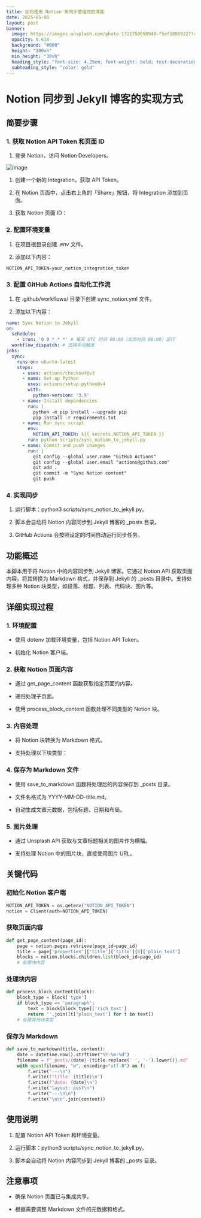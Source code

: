 ```yaml
---
title: 如何使用 Notion 来同步管理你的博客
date: 2025-05-06
layout: post
banner:
  image: https://images.unsplash.com/photo-1721750690949-f5ef18059227?crop=entropy&cs=tinysrgb&fit=max&fm=jpg&ixid=M3w2OTIwMzJ8MHwxfHJhbmRvbXx8fHx8fHx8fDE3NDY1MzU0NjB8&ixlib=rb-4.1.0&q=80&w=1080
  opacity: 0.618
  background: "#000"
  height: "100vh"
  min_height: "38vh"
  heading_style: "font-size: 4.25em; font-weight: bold; text-decoration: underline"
  subheading_style: "color: gold"
---
```


# Notion 同步到 Jekyll 博客的实现方式

## 简要步骤

### 1. 获取 Notion API Token 和页面 ID

1. 登录 Notion，访问 Notion Developers。

![image](https://prod-files-secure.s3.us-west-2.amazonaws.com/a7a0cc5a-89b9-4cda-8686-1fba0ca52f40/d19c1afe-dea5-4312-9333-786b0ba83054/image.png?X-Amz-Algorithm=AWS4-HMAC-SHA256&X-Amz-Content-Sha256=UNSIGNED-PAYLOAD&X-Amz-Credential=ASIAZI2LB4667DIMFXVP%2F20250506%2Fus-west-2%2Fs3%2Faws4_request&X-Amz-Date=20250506T124420Z&X-Amz-Expires=3600&X-Amz-Security-Token=IQoJb3JpZ2luX2VjEJz%2F%2F%2F%2F%2F%2F%2F%2F%2F%2FwEaCXVzLXdlc3QtMiJHMEUCIAkHcPkek%2FLzCD5vNV9AgUBRPFKwYtRO0zkSnhCaXZC1AiEAwJhXhzu0odBrlod4akc%2Fhq%2FcZhIbYZBSrOnduIgcqAoq%2FwMIRRAAGgw2Mzc0MjMxODM4MDUiDPKf9HvL24OjkM%2B0syrcA%2BmRh9gICIw2ThNowde%2BKORSwitvolS4G%2F71Jh8G1Amaxiv3SLNNILIwoOSLbCZBbehslHlmvbA1gRANLemoCVryzsHQvKyafWExTTLH6M1ZNNLOcyRXXvqmuuciWam6gTmfjIe6JPtjeLehrFDUFiB8pj%2FlzD5UQc9kehcczftGgYOPiHTE1YLOGlm8MSBVsThm2SrTYkD%2Ba%2BCQ4syLIIwP3c3xoMxeIYQz7C0wyU%2B6BIDpYwTwsIaozHlM2fYP%2FufHg%2FiAHVsCIkLOgEdsc0QexaWn0l5QhS8T691NTH%2FHUIVjkFInOc%2BaDt1SLV7zZWIlMab35SDpBJIh6ZubDuwawb7J%2FylRfeVzd7N628FozDxjis%2Fq11Dout48CjtiZQsVuCk2JHF%2BI5jDhcrdA4Dc3aRZ6dlz2hZElv1Xesc1SZ3mYZXJDvFnkZS8eWewstD3qF1KFFGf6mKbg5ztwPGTe7zaVXM5xTzyZFiz8hc9M5N%2B%2BbNazTQKSGyy2f3jmysnC9CiFBIlTa5V0tvNYQhF9w81dUHzLQVLmqjZx9DhfYW0StATxJtsqzxD0hI94ACZHvgb6jQBqmVtLC6skSmGHQyOPoDl17yHXc4RWzcszP744aTTqkKG01IkMKT358AGOqUBnKwSBLmERckyzU0JffGekX9sbOgyOJZD%2Fwhd1UryZ%2BBptSy5DX62SMkFgGleSlurpWAOEt3%2FM17scUgf17rvRqSrBjXj2zyvJEzjsVsAxtr52aPkh0xZRE5VEKiXwtG14VAe%2BIW%2FQmH663WJnVDteqKBJf0XIA6TLsgbBVLFobp%2FDanmaqtABqcLafH%2FmnwRo3XLescBzz4tVQCVqBVyCbEoz0B3&X-Amz-Signature=20d7c05e67b99b9d83a821b79e878e7526934d0c5e167dd71b5ebae7fdd2168e&X-Amz-SignedHeaders=host&x-id=GetObject)

1. 创建一个新的 Integration，获取 API Token。

1. 在 Notion 页面中，点击右上角的「Share」按钮，将 Integration 添加到页面。

1. 获取 Notion 页面 ID：


### 2. 配置环境变量

1. 在项目根目录创建 .env 文件。

1. 添加以下内容：

```javascript
NOTION_API_TOKEN=your_notion_integration_token
```

### 3. 配置 GitHub Actions 自动化工作流

1. 在 .github/workflows/ 目录下创建 sync_notion.yml 文件。

1. 添加以下内容：

```yaml
name: Sync Notion to Jekyll
on:
  schedule:
    - cron: '0 0 * * *' # 每天 UTC 时间 00:00（北京时间 08:00）运行
  workflow_dispatch: # 支持手动触发
jobs:
  sync:
    runs-on: ubuntu-latest
    steps:
      - uses: actions/checkout@v3
      - name: Set up Python
        uses: actions/setup-python@v4
        with:
          python-version: '3.9'
      - name: Install dependencies
        run: |
          python -m pip install --upgrade pip
          pip install -r requirements.txt
      - name: Run sync script
        env:
          NOTION_API_TOKEN: ${{ secrets.NOTION_API_TOKEN }}
        run: python scripts/sync_notion_to_jekyll.py
      - name: Commit and push changes
        run: |
          git config --global user.name "GitHub Actions"
          git config --global user.email "actions@github.com"
          git add .
          git commit -m "Sync Notion content"
          git push
```

### 4. 实现同步

1. 运行脚本：python3 scripts/sync_notion_to_jekyll.py。

1. 脚本会自动将 Notion 内容同步到 Jekyll 博客的 _posts 目录。

1. GitHub Actions 会按照设定的时间自动运行同步任务。

## 功能概述

本脚本用于将 Notion 中的内容同步到 Jekyll 博客。它通过 Notion API 获取页面内容，将其转换为 Markdown 格式，并保存到 Jekyll 的 _posts 目录中。支持处理多种 Notion 块类型，如段落、标题、列表、代码块、图片等。

## 详细实现过程

### 1. 环境配置

- 使用 dotenv 加载环境变量，包括 Notion API Token。

- 初始化 Notion 客户端。

### 2. 获取 Notion 页面内容

- 通过 get_page_content 函数获取指定页面的内容。

- 递归处理子页面。

- 使用 process_block_content 函数处理不同类型的 Notion 块。

### 3. 内容处理

- 将 Notion 块转换为 Markdown 格式。

- 支持处理以下块类型：


### 4. 保存为 Markdown 文件

- 使用 save_to_markdown 函数将处理后的内容保存到 _posts 目录。

- 文件名格式为 YYYY-MM-DD-title.md。

- 自动生成文章元数据，包括标题、日期和布局。

### 5. 图片处理

- 通过 Unsplash API 获取与文章标题相关的图片作为横幅。

- 支持处理 Notion 中的图片块，直接使用图片 URL。

## 关键代码

### 初始化 Notion 客户端

```python
NOTION_API_TOKEN = os.getenv("NOTION_API_TOKEN")
notion = Client(auth=NOTION_API_TOKEN)
```

### 获取页面内容

```python
def get_page_content(page_id):
    page = notion.pages.retrieve(page_id=page_id)
    title = page['properties']['title']['title'][0]['plain_text']
    blocks = notion.blocks.children.list(block_id=page_id)
    # 处理块内容
```

### 处理块内容

```python
def process_block_content(block):
    block_type = block['type']
    if block_type == 'paragraph':
        text = block[block_type]['rich_text']
        return ''.join([t['plain_text'] for t in text])
    # 处理其他块类型
```

### 保存为 Markdown

```python
def save_to_markdown(title, content):
    date = datetime.now().strftime("%Y-%m-%d")
    filename = f"_posts/{date}-{title.replace(' ', '-').lower()}.md"
    with open(filename, "w", encoding="utf-8") as f:
        f.write("---\n")
        f.write(f"title: {title}\n")
        f.write(f"date: {date}\n")
        f.write("layout: post\n")
        f.write("---\n\n")
        f.write("\n\n".join(content))
```

## 使用说明

1. 配置 Notion API Token 和环境变量。

1. 运行脚本：python3 scripts/sync_notion_to_jekyll.py。

1. 脚本会自动将 Notion 内容同步到 Jekyll 博客的 _posts 目录。

## 注意事项

- 确保 Notion 页面已与集成共享。

- 根据需要调整 Markdown 文件的元数据和格式。